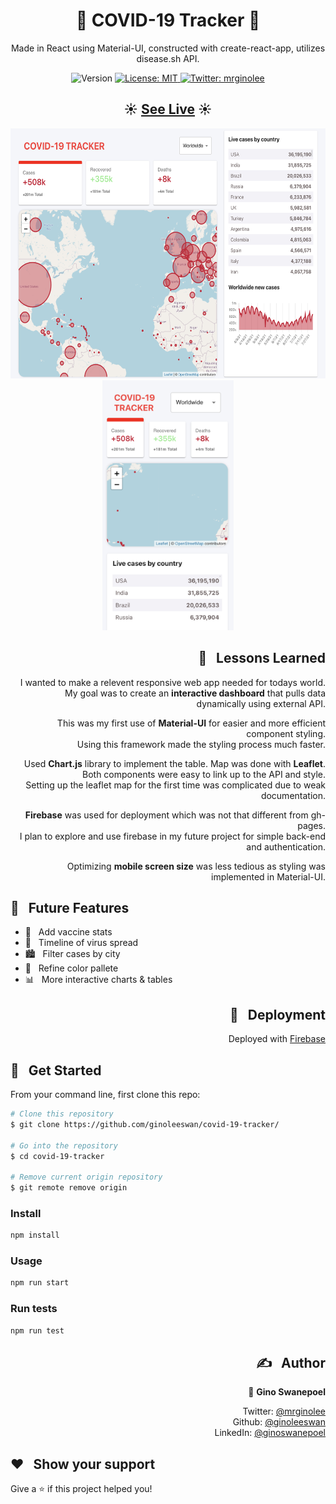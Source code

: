 <h1 align="center">🦠 COVID-19 Tracker 🦠</h1>

<p align="center"> Made in React using Material-UI, constructed with create-react-app, utilizes disease.sh API. </p>
<p align="center">
  <img alt="Version" src="https://img.shields.io/badge/version-0.1.0-blue.svg?cacheSeconds=2592000" />
  <a href="#" target="_blank">
    <img alt="License: MIT" src="https://img.shields.io/badge/License-MIT-yellow.svg" />
  </a>
  <a href="https://twitter.com/mrginolee" target="_blank">
    <img alt="Twitter: mrginolee" src="https://img.shields.io/twitter/follow/mrginolee.svg?style=social" />
  </a>
</p>

<h2 align="center">☀️ <a href="https://covid-19-tracker-3342b.web.app/">See Live</a> ☀️</h2>

<p align="center">
<a href="https://covid-19-tracker-3342b.web.app/">
    <img src="./images/covid-tracker-web.png" width="600" height="400"  alt="covid web" />
  </a>
  <a href="https://covid-19-tracker-3342b.web.app/">
    <img src="./images/covid-tracker-mobile.png" width="210" height="400"  alt="covid mobile" />
  </a>
</p>

<h2 align="right">📖 &nbsp; Lessons Learned</h2>

<div align="right">

&nbsp; I wanted to make a relevent responsive web app needed for todays world.\
&nbsp; My goal was to create an **interactive dashboard** that pulls data dynamically using external API.

&nbsp; This was my first use of **Material-UI** for easier and more efficient component styling.\
&nbsp; Using this framework made the styling process much faster.

&nbsp; Used **Chart.js** library to implement the table. Map was done with **Leaflet**.\
&nbsp; Both components were easy to link up to the API and style.\
&nbsp; Setting up the leaflet map for the first time was complicated due to weak documentation.

&nbsp; **Firebase** was used for deployment which was not that different from gh-pages.\
&nbsp; I plan to explore and use firebase in my future project for simple back-end and authentication.

&nbsp; Optimizing **mobile screen size** was less tedious as styling was implemented in Material-UI.

</div>

## 🔮 &nbsp; Future Features

- 💉 &nbsp; Add vaccine stats
- 📅 &nbsp; Timeline of virus spread
- 🏙️ &nbsp; Filter cases by city
- 🎨 &nbsp; Refine color pallete
- 📊 &nbsp; More interactive charts & tables

<h2 align="right">🚀 &nbsp; Deployment</h2>
<div align="right">

Deployed with [Firebase](https://covid-19-tracker-3342b.web.app)

</div>

## 🔨 &nbsp; Get Started

From your command line, first clone this repo:

```sh
# Clone this repository
$ git clone https://github.com/ginoleeswan/covid-19-tracker/

# Go into the repository
$ cd covid-19-tracker

# Remove current origin repository
$ git remote remove origin
```

### Install

```sh
npm install
```

### Usage

```sh
npm run start
```

### Run tests

```sh
npm run test
```

<div align="right">

## ✍️ &nbsp; Author

👤 **Gino Swanepoel**

&nbsp; Twitter: [@mrginolee](https://twitter.com/mrginolee)\
 &nbsp; Github: [@ginoleeswan](https://github.com/ginoleeswan)\
 &nbsp; LinkedIn: [@ginoswanepoel](https://linkedin.com/in/ginoswanepoel)

</div>

## ❤️ &nbsp; Show your support

Give a ⭐️ if this project helped you!
